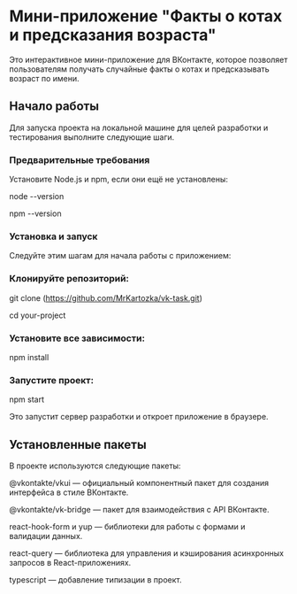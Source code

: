 # Мини-приложение "Факты о котах и предсказания возраста"

Это интерактивное мини-приложение для ВКонтакте, которое позволяет пользователям получать случайные факты о котах и предсказывать возраст по имени.

## Начало работы

Для запуска проекта на локальной машине для целей разработки и тестирования выполните следующие шаги.

### Предварительные требования

Установите Node.js и npm, если они ещё не установлены:

node --version

npm --version

### Установка и запуск
Следуйте этим шагам для начала работы с приложением:

### Клонируйте репозиторий:

git clone (https://github.com/MrKartozka/vk-task.git)

cd your-project

### Установите все зависимости:

npm install

### Запустите проект:

npm start

Это запустит сервер разработки и откроет приложение в браузере.

## Установленные пакеты

В проекте используются следующие пакеты:

@vkontakte/vkui — официальный компонентный пакет для создания интерфейса в стиле ВКонтакте.

@vkontakte/vk-bridge — пакет для взаимодействия с API ВКонтакте.

react-hook-form и yup — библиотеки для работы с формами и валидации данных.

react-query — библиотека для управления и кэширования асинхронных запросов в React-приложениях.

typescript — добавление типизации в проект.
